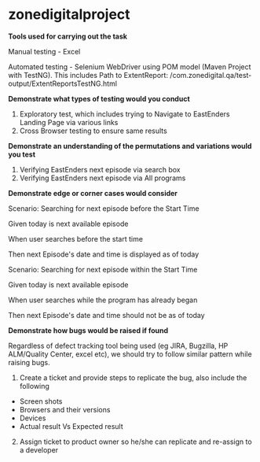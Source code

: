 # zonedigitalproject

**Tools used for carrying out the task**

Manual testing - Excel

Automated testing - Selenium WebDriver using POM model (Maven Project with TestNG). This includes Path to ExtentReport: /com.zonedigital.qa/test-output/ExtentReportsTestNG.html


**Demonstrate what types of testing would you conduct**
1. Exploratory test, which includes trying to Navigate to EastEnders Landing Page via various links
2. Cross Browser testing to ensure same results

**Demonstrate an understanding of the permutations and variations would you test**
1. Verifying EastEnders next episode via search box
2. Verifying EastEnders next episode via All programs


**Demonstrate edge or corner cases would consider**

Scenario: Searching for next episode before the Start Time

Given today is next available episode

When user searches before the start time

Then next Episode's date and time is displayed as of today

Scenario: Searching for next episode within the Start Time

Given today is next available episode

When user searches while the program has already began

Then next Episode's date and time should not be as of today


**Demonstrate how bugs would be raised if found**

Regardless of defect tracking tool being used (eg JIRA, Bugzilla, HP ALM/Quality Center, excel etc), we should try to follow similar pattern while raising bugs.
1. Create a ticket and provide steps to replicate the bug, also include the following
* Screen shots
* Browsers and their versions
* Devices
* Actual result Vs Expected result
2. Assign ticket to product owner so he/she can replicate and re-assign to a developer


